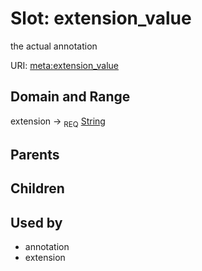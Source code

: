 
# Slot: extension_value


the actual annotation

URI: [meta:extension_value](https://w3id.org/biolink/biolinkml/meta/extension_value)


## Domain and Range

extension ->  <sub>REQ</sub> [String](types/String.md)

## Parents


## Children


## Used by

 * annotation
 * extension
